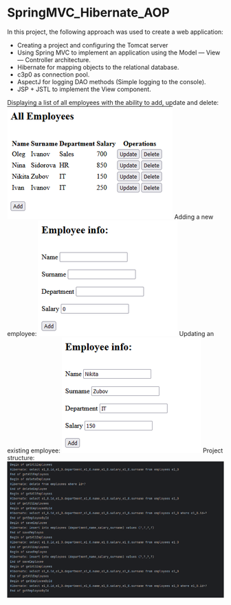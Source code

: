 # SpringMVC_Hibernate_AOP

In this project, the following approach was used to create a web application:
- Creating a project and configuring the Tomcat server
- Using Spring MVC to implement an application using the Model — View — Controller architecture.
- Hibernate  for mapping objects to the relational database.
- c3p0 as connection pool.
- AspectJ for logging DAO methods (Simple logging to the console).
- JSP + JSTL to implement the View component.


Displaying a list of all employees with the ability to add, update and delete:
![Form](img/1.png)
Adding a new employee:
![Add](img/2.png)
Updating an existing employee:
![Update](img/3.png)
Project structure:
![Structure](img/4.png)

